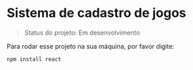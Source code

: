 <h1>Sistema de cadastro de jogos</h2>

> Status do projeto: Em desenvolvimento 

Para rodar esse projeto na sua máquina, por favor digite:

```
npm install react
```
